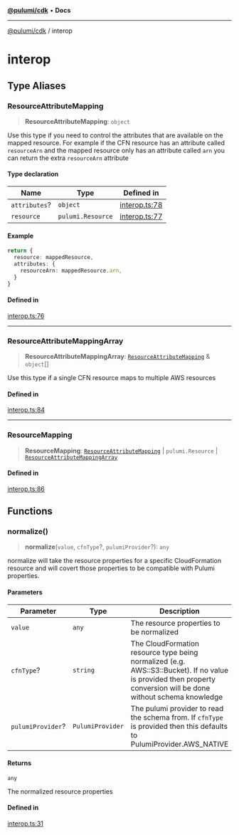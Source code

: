 [**@pulumi/cdk**](README.md) • **Docs**

***

[@pulumi/cdk](README.md) / interop

# interop

## Type Aliases

### ResourceAttributeMapping

> **ResourceAttributeMapping**: `object`

Use this type if you need to control the attributes that are available on the
mapped resource. For example if the CFN resource has an attribute called `resourceArn` and
the mapped resource only has an attribute called `arn` you can return the extra `resourceArn`
attribute

#### Type declaration

| Name | Type | Defined in |
| ------ | ------ | ------ |
| `attributes`? | `object` | [interop.ts:78](https://github.com/pulumi/pulumi-cdk/blob/main/src/interop.ts#L78) |
| `resource` | `pulumi.Resource` | [interop.ts:77](https://github.com/pulumi/pulumi-cdk/blob/main/src/interop.ts#L77) |

#### Example

```ts
return {
  resource: mappedResource,
  attributes: {
    resourceArn: mappedResource.arn,
  }
}
```

#### Defined in

[interop.ts:76](https://github.com/pulumi/pulumi-cdk/blob/main/src/interop.ts#L76)

***

### ResourceAttributeMappingArray

> **ResourceAttributeMappingArray**: [`ResourceAttributeMapping`](Namespace.interop.md#resourceattributemapping) & `object`[]

Use this type if a single CFN resource maps to multiple AWS resources

#### Defined in

[interop.ts:84](https://github.com/pulumi/pulumi-cdk/blob/main/src/interop.ts#L84)

***

### ResourceMapping

> **ResourceMapping**: [`ResourceAttributeMapping`](Namespace.interop.md#resourceattributemapping) \| `pulumi.Resource` \| [`ResourceAttributeMappingArray`](Namespace.interop.md#resourceattributemappingarray)

#### Defined in

[interop.ts:86](https://github.com/pulumi/pulumi-cdk/blob/main/src/interop.ts#L86)

## Functions

### normalize()

> **normalize**(`value`, `cfnType`?, `pulumiProvider`?): `any`

normalize will take the resource properties for a specific CloudFormation resource and
will covert those properties to be compatible with Pulumi properties.

#### Parameters

| Parameter | Type | Description |
| ------ | ------ | ------ |
| `value` | `any` | The resource properties to be normalized |
| `cfnType`? | `string` | The CloudFormation resource type being normalized (e.g. AWS::S3::Bucket). If no value is provided then property conversion will be done without schema knowledge |
| `pulumiProvider`? | `PulumiProvider` | The pulumi provider to read the schema from. If `cfnType` is provided then this defaults to PulumiProvider.AWS_NATIVE |

#### Returns

`any`

The normalized resource properties

#### Defined in

[interop.ts:31](https://github.com/pulumi/pulumi-cdk/blob/main/src/interop.ts#L31)
